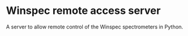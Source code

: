 # Winspec remote access server

A server to allow remote control of the Winspec spectrometers in Python.
